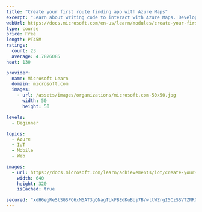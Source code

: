 ```yaml
---
title: "Create your first route finding app with Azure Maps"
excerpt: "Learn about writing code to interact with Azure Maps. Develop and test a fun app using JavaScript and Visual Studio Code to find the best route for a truck, car, or bicycle. The route is from the west coast of the USA, to the east coast. You will see how routes change based on vehicle. And, for trucks, how routes vary if the contents are hazardous. You will get the chance to add in your own locations."
webUrl: https://docs.microsoft.com/en-us/learn/modules/create-your-first-app-with-azure-maps/
type: course
price: Free
length: PT45M
ratings:
  count: 23
  average: 4.7826085
heat: 130

provider:
  name: Microsoft Learn
  domain: microsoft.com
  images:
    - url: /assets/images/organizations/microsoft.com-50x50.jpg
      width: 50
      height: 50

levels:
  - Beginner

topics:
  - Azure
  - IoT
  - Mobile
  - Web

images:
  - url: https://docs.microsoft.com/learn/achievements/iot/create-your-first-app-with-azure-maps-social.png
    width: 640
    height: 320
    isCached: true

secured: "xdH6egReSlSGSPC6xM5AT3gQNagTLkFBEdKuBUj7B/wltWZrgI5CzSSVTZNRGlCB/1k/uuSJf1CZwRaPAGKgq52zvWe5qVb/6MhZF48SXVjJFhp9fOtpwVlqeYS/gLd9KHwwhJcemIJf2GTZLnYDfEGLZcKbYtfHq354+Evj0Z8BMXs5LJcw72+5LpHb0YKIAJsHSPfr86e5WF9dpyGEihBB6uOMj8zE5tXymLnU7GuEyhlLTKFiC2+xu9Hoc+DjvaNjkKqlbrE5pvOZ9U3m8s8zoZpSW9aHPyCKY4QIUBZc0sTNMsz4vH5ewav8J33HP/kqRxy/5fBJaWKhklOCBlUenDRneWqJJF969Y56yRKElKrSmsuWkXkP6Hw6H8dkrbASawA7ExABQEKdCLkGmfE1s3O/AHPay+4HD/VgDdc=;CUrN009Dkp9ha7YhI+7UWg=="
---
```


